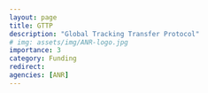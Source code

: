 ```yaml
---
layout: page
title: GTTP
description: "Global Tracking Transfer Protocol"
# img: assets/img/ANR-logo.jpg
importance: 3
category: Funding
redirect: 
agencies: [ANR]
---
```


